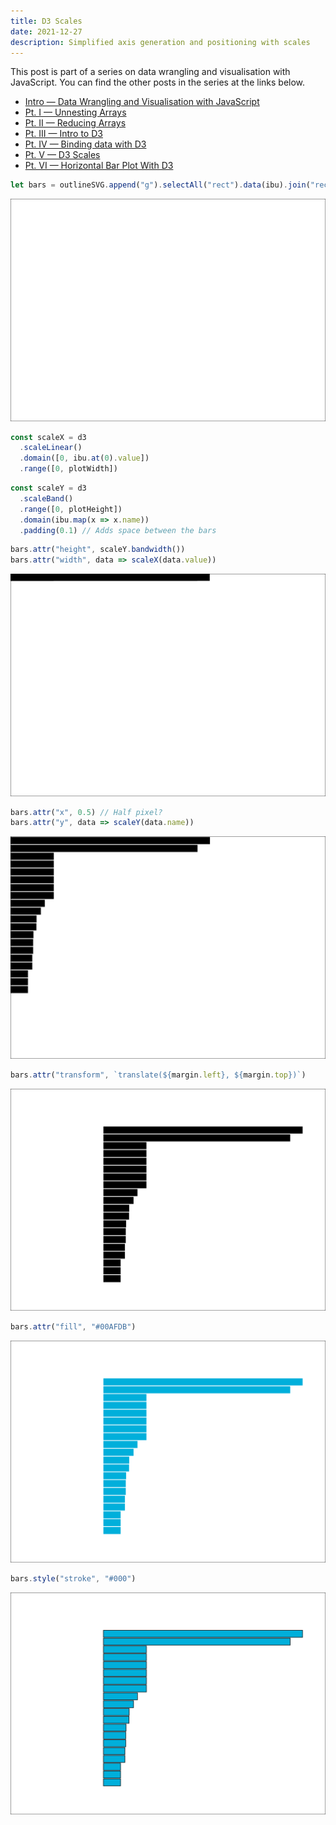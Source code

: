 ```yaml
---
title: D3 Scales
date: 2021-12-27
description: Simplified axis generation and positioning with scales
---
```


<div class="call-out-indigo">

This post is part of a series on data wrangling and visualisation with JavaScript.
You can find the other posts in the series at the links below.

- [Intro — Data Wrangling and Visualisation with JavaScript](../data-wrangling-with-js)
- [Pt. I — Unnesting Arrays](../unnesting-arrays)
- [Pt. II — Reducing Arrays](../reducing-arrays)
- [Pt. III — Intro to D3](../intro-to-d3)
- [Pt. IV — Binding data with D3](../binding-data-d3)
- [Pt. V — D3 Scales](../d3-scales)
- [Pt. VI — Horizontal Bar Plot With D3](../horizontal-bar-plot)

</div>

```js
let bars = outlineSVG.append("g").selectAll("rect").data(ibu).join("rect")
```

![Just bars](./just_bars.svg)

```js
const scaleX = d3
  .scaleLinear()
  .domain([0, ibu.at(0).value])
  .range([0, plotWidth])
```

```js
const scaleY = d3
  .scaleBand()
  .range([0, plotHeight])
  .domain(ibu.map(x => x.name))
  .padding(0.1) // Adds space between the bars
```

```js
bars.attr("height", scaleY.bandwidth())
bars.attr("width", data => scaleX(data.value))
```

![Bar Height & Width](./height_width.svg)

```js
bars.attr("x", 0.5) // Half pixel?
bars.attr("y", data => scaleY(data.name))
```

![X Y Position](./x_y.svg)

```js
bars.attr("transform", `translate(${margin.left}, ${margin.top})`)
```

![Transform](./translate.svg)

```js
bars.attr("fill", "#00AFDB")
```

![Fill](./fill.svg)

```js
bars.style("stroke", "#000")
```

![Stroke](./stroke.svg)
